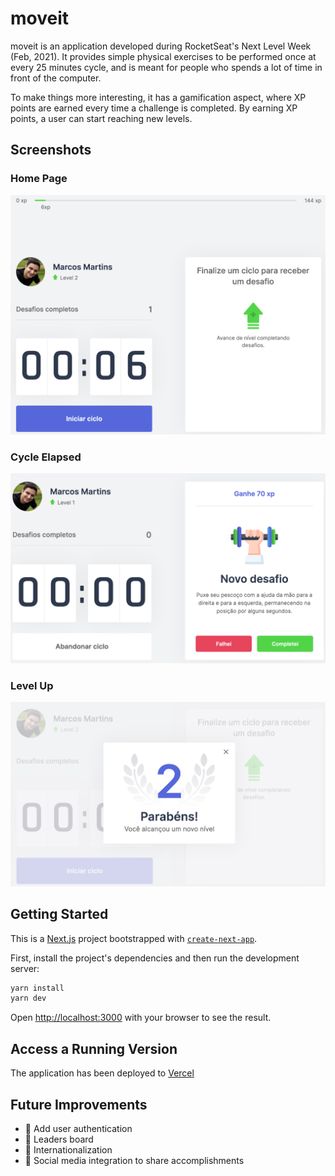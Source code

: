 # moveit

moveit is an application developed during RocketSeat's Next Level Week (Feb, 2021).
It provides simple physical exercises to be performed once at every 25 minutes cycle,
and is meant for people who spends a lot of time in front of the computer.

To make things more interesting, it has a gamification aspect, where XP points are earned
every time a challenge is completed. By earning XP points, a user can start reaching new
levels.

## Screenshots

### Home Page

![Home page](/docs/home.png 'Home Page')

### Cycle Elapsed

![Cycle elapsed](/docs/cycle-end.png 'Cycle Elapsed')

### Level Up

![Level up](/docs/level-up.png 'Level Up')

## Getting Started

This is a [Next.js](https://nextjs.org/) project bootstrapped with
[`create-next-app`](https://github.com/vercel/next.js/tree/canary/packages/create-next-app).

First, install the project's dependencies and then run the development server:

```bash
yarn install
yarn dev
```

Open [http://localhost:3000](http://localhost:3000) with your browser to see the result.

## Access a Running Version

The application has been deployed to [Vercel](https://vercel.com/new?utm_medium=default-template&filter=next.js&utm_source=create-next-app&utm_campaign=create-next-app-readme)

## Future Improvements

-   :construction: Add user authentication
-   :construction: Leaders board
-   :construction: Internationalization
-   :construction: Social media integration to share accomplishments
